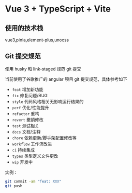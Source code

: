# Vue 3 + TypeScript + Vite

## 使用的技术栈

vue3,pinia,element-plus,unocss

## Git 提交规范

使用 husky 和 link-staged 规范 git 提交

当前使用了谷歌推广的 angular 项目 git 提交规范，具体参考如下

- `feat` 增加新功能
- `fix` 修复问题/BUG
- `style` 代码风格相关无影响运行结果的
- `perf` 优化/性能提升
- `refactor` 重构
- `revert` 撤销修改
- `test` 测试相关
- `docs` 文档/注释
- `chore` 依赖更新/脚手架配置修改等
- `workflow` 工作流改进
- `ci` 持续集成
- `types` 类型定义文件更改
- `wip` 开发中

实例：

```bash
git commit -am "feat: XXX"
git push
```